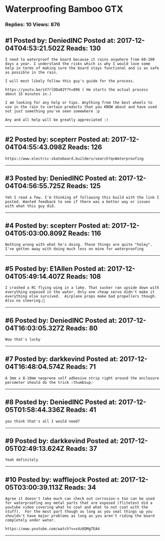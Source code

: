 # Waterproofing Bamboo GTX

### Replies: 10 Views: 876

## \#1 Posted by: DeniedINC Posted at: 2017-12-04T04:53:21.502Z Reads: 130

```
I need to waterproof the board because it rains anywhere from 60-100 days a year. I understand the risks which is why I would love some help in terms of making sure the board stays functional and is as safe as possible in the rain.

I will most likely follow this guy's guide for the process. 

https://youtu.be/sV7rlDDa02Y?t=896 ( He starts the actual process about 15 minutes in.)

I am looking for any help or tips. Anything from the best wheels to use in the rain to certain products that you KNOW about and have used not just something you've seen somewhere :p

Any and all help will be greatly appreciated :)
```

---
## \#2 Posted by: scepterr Posted at: 2017-12-04T04:55:43.098Z Reads: 126

```
https://www.electric-skateboard.builders/search?q=Waterproofing
```

---
## \#3 Posted by: DeniedINC Posted at: 2017-12-04T04:56:55.725Z Reads: 125

```
Yeh I read a few. I'm thinking of following this build with the link I posted. Wanted feedback to see if there was a better way or issues with what this guy did.
```

---
## \#4 Posted by: scepterr Posted at: 2017-12-04T05:03:00.809Z Reads: 116

```
Nothing wrong with what he's doing. Those things are quite "holey". I've gotten away with doing much less on mine for waterproofing
```

---
## \#5 Posted by: E1Allen Posted at: 2017-12-04T05:49:14.407Z Reads: 108

```
I crashed a RC flying wing in a lake. That sucker ran upside down with everything exposed in the water. Only one cheap servo didn't make it everything else survived.  Airplane props make bad propellers though. Also no steering.😬
```

---
## \#6 Posted by: DeniedINC Posted at: 2017-12-04T16:03:05.327Z Reads: 80

```
Wow that's lucky
```

---
## \#7 Posted by: darkkevind Posted at: 2017-12-04T16:48:04.574Z Reads: 71

```
A 3mm x 8-10mm neoprene self adhesive strip right around the enclosure perimeter should do the trick :thumbsup:
```

---
## \#8 Posted by: DeniedINC Posted at: 2017-12-05T01:58:44.336Z Reads: 41

```
you think that's all I would need?
```

---
## \#9 Posted by: darkkevind Posted at: 2017-12-05T02:49:13.624Z Reads: 37

```
Yeah definitely
```

---
## \#10 Posted by: wafflejock Posted at: 2017-12-05T03:00:39.113Z Reads: 34

```
Agree it doesn't take much can check out corrosion-x too can be used for waterproofing any metal parts that are exposed (flitetest did a youtube video covering what to coat and what to not coat with the stuff).  For the most part though as long as you seal things up you shouldn't have major problems as long as you aren't riding the board completely under water.

https://www.youtube.com/watch?v=s4z8QMgTEA4
```

---
